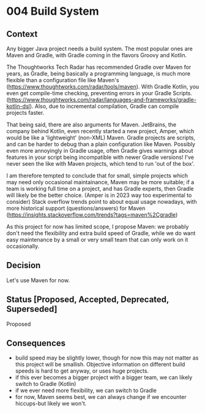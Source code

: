 # 004 Build System


## Context

Any bigger Java project needs a build system. The most popular ones are Maven and Gradle, with Gradle coming in the flavors Groovy and Kotlin.

The Thoughtworks Tech Radar has recommended Gradle over Maven for years, as Gradle, being basically a programming language, is much more flexible than a configuration file like Maven's (https://www.thoughtworks.com/radar/tools/maven). With Gradle Kotlin, you even get compile-time checking, preventing errors in your Gradle Scripts. (https://www.thoughtworks.com/radar/languages-and-frameworks/gradle-kotlin-dsl). Also, due to incremental compilation, Gradle can compile projects faster.

That being said, there are also arguments for Maven. JetBrains, the company behind Kotlin, even recently started a new project, Amper, which would be like a 'lightweight' (non-XML) Maven. Gradle projects are scripts, and can be harder to debug than a plain configuration like Maven. Possibly even more annoyingly in Gradle usage, often Gradle gives warnings about features in your script being incompatible with newer Gradle versions! I've never seen the like with Maven projects, which tend to run 'out of the box'.

I am therefore tempted to conclude that for small, simple projects which may need only occasional maintainance, Maven may be more suitable; if a team is working full time on a project, and has Gradle experts, then Gradle will likely be the better choice. (Amper is in 2023 way too experimental to consider) Stack overflow trends point to about equal usage nowadays, with more historical support (questions/answers) for Maven (https://insights.stackoverflow.com/trends?tags=maven%2Cgradle)

As this project for now has limited scope, I propose Maven: we probably don't need the flexibility and extra build speed of Gradle, while we do want easy maintenance by a small or very small team that can only work on it occasionally.


## Decision

Let's use Maven for now.


## Status [Proposed, Accepted, Deprecated, Superseded]
Proposed


## Consequences
- build speed may be slightly lower, though for now this may not matter as this project will be smallish. Objective information on different build speeds is hard to get anyway, or uses huge projects.
- if this ever becomes a bigger project with a bigger team, we can likely switch to Gradle (Kotlin)
- if we ever need more flexibility, we can switch to Gradle
- for now, Maven seems best, we can always change if we encounter hiccups-but likely we won't. 